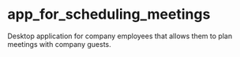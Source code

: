# app_for_scheduling_meetings
Desktop application for company employees that allows them to plan meetings with company guests.

